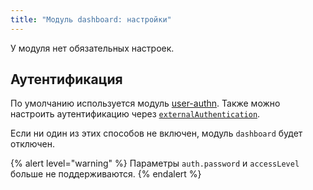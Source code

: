 ```yaml
---
title: "Модуль dashboard: настройки"
---
```


У модуля нет обязательных настроек.

<!-- SCHEMA -->

## Аутентификация

По умолчанию используется модуль [user-authn](/products/kubernetes-platform/documentation/v1/modules/150-user-authn/). Также можно настроить аутентификацию через [`externalAuthentication`](../cr.html#examples).

Если ни один из этих способов не включен, модуль `dashboard` будет отключен.

{% alert level="warning" %}
Параметры `auth.password` и `accessLevel` больше не поддерживаются.
{% endalert %}
